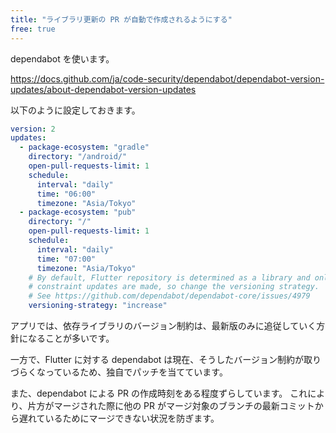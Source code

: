 ```yaml
---
title: "ライブラリ更新の PR が自動で作成されるようにする"
free: true
---
```


dependabot を使います。

https://docs.github.com/ja/code-security/dependabot/dependabot-version-updates/about-dependabot-version-updates

以下のように設定しておきます。

```yaml:.github/dependabot.yml
version: 2
updates:
  - package-ecosystem: "gradle"
    directory: "/android/"
    open-pull-requests-limit: 1
    schedule:
      interval: "daily"
      time: "06:00"
      timezone: "Asia/Tokyo"
  - package-ecosystem: "pub"
    directory: "/"
    open-pull-requests-limit: 1
    schedule:
      interval: "daily"
      time: "07:00"
      timezone: "Asia/Tokyo"
    # By default, Flutter repository is determined as a library and only version
    # constraint updates are made, so change the versioning strategy.
    # See https://github.com/dependabot/dependabot-core/issues/4979
    versioning-strategy: "increase"
```

アプリでは、依存ライブラリのバージョン制約は、最新版のみに追従していく方針になることが多いです。

一方で、Flutter に対する dependabot は現在、そうしたバージョン制約が取りづらくなっているため、独自でパッチを当てています。

また、dependabot による PR の作成時刻をある程度ずらしています。
これにより、片方がマージされた際に他の PR がマージ対象のブランチの最新コミットから遅れているためにマージできない状況を防ぎます。
